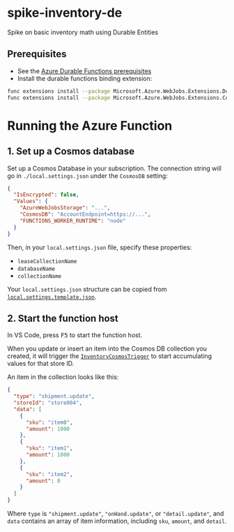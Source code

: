 # spike-inventory-de

Spike on basic inventory math using Durable Entities

## Prerequisites

- See the [Azure Durable Functions prerequisites](https://docs.microsoft.com/en-us/azure/azure-functions/durable/quickstart-js-vscode#prerequisites)
- Install the durable functions binding extension:

```bash
func extensions install --package Microsoft.Azure.WebJobs.Extensions.DurableTask --version 2.1.0
func extensions install --package Microsoft.Azure.WebJobs.Extensions.CosmosDB --version 3.0.5
```

# Running the Azure Function

## 1. Set up a Cosmos database

Set up a Cosmos Database in your subscription. The connection string will go in `./local.settings.json` under the `CosmosDB` setting:

```json
{
  "IsEncrypted": false,
  "Values": {
    "AzureWebJobsStorage": "...",
    "CosmosDB": "AccountEndpoint=https://...",
    "FUNCTIONS_WORKER_RUNTIME": "node"
  }
}
```

Then, in your `local.settings.json` file, specify these properties:

- `leaseCollectionName`
- `databaseName`
- `collectionName`

Your `local.settings.json` structure can be copied from [`local.settings.template.json`](./local.settings.template.json).

## 2. Start the function host

In VS Code, press <kbd>F5</kbd> to start the function host.

When you update or insert an item into the Cosmos DB collection you created, it will trigger the [`InventoryCosmosTrigger`](./InventoryCosmosTrigger/index.ts) to start accumulating values for that store ID.

An item in the collection looks like this:

```json
{
  "type": "shipment.update",
  "storeId": "store004",
  "data": [
    {
      "sku": "item0",
      "amount": 1000
    },
    {
      "sku": "item1",
      "amount": 1000
    },
    {
      "sku": "item2",
      "amount": 0
    }
  ]
}
```

Where `type` is `"shipment.update"`, `"onHand.update"`, or `"detail.update"`, and `data` contains an array of item information, including `sku`, `amount`, and `detail`.
